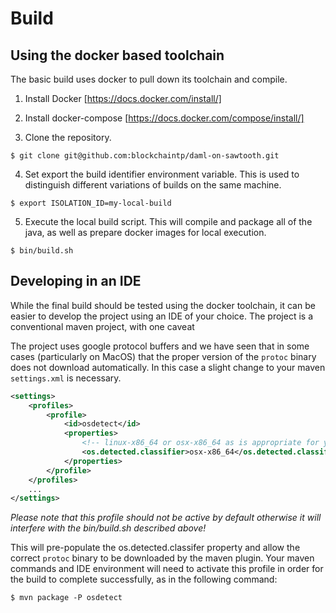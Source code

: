 # Build

## Using the docker based toolchain
The basic build uses docker to pull down its toolchain and compile.
1. Install Docker [https://docs.docker.com/install/]
1. Install docker-compose [https://docs.docker.com/compose/install/]

1. Clone the repository.

```$ git clone git@github.com:blockchaintp/daml-on-sawtooth.git```

4. Set export the build identifier environment variable.  This is used to distinguish different variations of builds on the same machine.

```$ export ISOLATION_ID=my-local-build```

5. Execute the local build script. This will compile and package all of the java, as well as prepare docker images for local execution.

```$ bin/build.sh```

## Developing in an IDE

While the final build should be tested using the docker toolchain, it can be easier to develop the project using an IDE of your choice.  The project is a conventional maven project, with one caveat

The project uses google protocol buffers and we have seen that in some cases (particularly on MacOS) that the proper version of the `protoc` binary does not download automatically. In this case a slight change to your maven `settings.xml` is necessary.

```xml
<settings>
    <profiles>
        <profile>
            <id>osdetect</id>
            <properties>
                <!-- linux-x86_64 or osx-x86_64 as is appropriate for your platform -->
                <os.detected.classifier>osx-x86_64</os.detected.classifier>
            </properties>
        </profile>
    </profiles>
    ...
</settings>
```
_Please note that this profile should not be active by default otherwise it will interfere with the bin/build.sh described above!_

This will pre-populate the os.detected.classifer property and allow the correct `protoc` binary to be downloaded by the maven plugin.  Your maven commands and IDE environment will need to activate this profile in order for the build to complete successfully, as in the following command:

```$ mvn package -P osdetect ```
